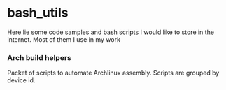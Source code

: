 # bash_utils

Here lie some code samples and bash scripts I would like to store in the internet.
Most of them I use in my work

### Arch build helpers

Packet of scripts to automate Archlinux assembly. Scripts are grouped by device id.